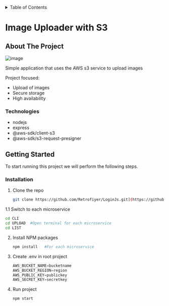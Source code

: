 <a id="readme-top"></a>

<!-- TABLE OF CONTENTS -->
<details>
  <summary>Table of Contents</summary>
  <ol>
    <li>
      <a href="#about-the-project">About The Project</a>
      <ul>
        <li><a href="#built-with">Technologies</a></li>
      </ul>
    </li>
    <li>
      <a href="#getting-started">Getting Started</a>
      <ul>
        <li><a href="#installation">Installation</a></li>
      </ul>
    </li>
  </ol>
</details>

<div>
    <h1>Image Uploader with S3</h1>
</div>

## About The Project

![image](https://github.com/Pablo-man/MicServiceUploadImages/assets/96446700/01193dd0-7ea0-4d17-86e6-fe215fa26d77)

Simple application that uses the AWS s3 service to upload images

Project focused:
* Upload of images
* Secure storage
* High availability

### Technologies

- nodejs
- express
- @aws-sdk/client-s3
- @aws-sdk/s3-request-presigner


## Getting Started

To start running this project we will perform the following steps.

### Installation

1. Clone the repo
   ```sh
   git clone https://github.com/Retrofiyer/LoginJs.git](https://github.com/Pablo-man/MicServiceUploadImages.git
   ```
1.1 Switch to each microservice 
   ```sh
   cd CLI
   cd UPLOAD  #Open terminal for each microservice
   cd LIST
   ```
2. Install NPM packages
   ```sh
   npm install   #For each microservice
   ```
3. Create .env in root project
   ```js
   AWS_BUCKET_NAME=bucketname
   AWS_BUCKET_REGION=region
   AWS_PUBLIC_KEY=publickey
   AWS_SECRET_KEY=secretkey
   ```
4. Run project
   ```sh
   npm start
   ```
